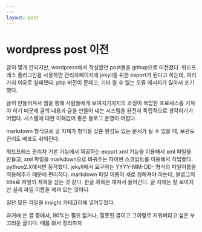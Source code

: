 ```yaml
---
​---
layout: post
---
```


# wordpress post 이전

글이 몇개 안되지만, wordpress에서 작성했던 post들을 githup으로 이전했다. 워드프레스 플러그인을 사용하면 관리자페이지에 jekyll을 위한 export가 된다고 하는데, 여러 가지 이유로 실패했다. php 버전이 문제고, 기타 알 수 없는 오류 메시지가 많아서 포기했다.

글이 만들어져서 웹을 통해 사람들에게 보여지기까지의 과정이 복잡한 프로세스를 거쳐야 하기 때문에 글의 내용과 글을 만들어 내는 시스템을 완전히 독립적으로 생각하기가 어렵다. 시스템에 대한 이해없이 좋은 블로그 운영이 어렵다.

markdown 형식으로 글 자체가 형식을 갖춘 완성도 있는 문서가 될 수 있을 때, 보관도 관리도 배포도 쉬워진다. 

워드프레스 관리자 기본 기능에서 제공하는 export xml 기능을 이용해서 xml 파일을 만들고, xml 파일을 markdown으로 바꿔주는 파이썬 스크립트를 이용해서 작업했다. python2.X에서만 동작했다. jekyll에서 요구하는 YYYY-MM-DD- 형식의 파일이름을 적용해주기 때문에 편리하다. markdown 파일 이름이 새로 정해져야 하는데, 블로그의 title로 파일의 제목을 삼는 것 같다. 한글 제목은 깨져서 들어간다. 글 자체는 잘 보이지만 실제 파일 이름을 깨져 있는 것이다.

일단 모든 파일을 insight 카테고리에 넣어두었다. 

과거에 쓴 글 중에서, 90%는 필요 없거나, 잘못된 글이고 그야말로 지워버리고 싶은 부끄러운 글이다. 때를 봐서 정리하자



